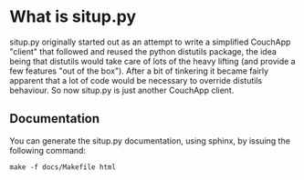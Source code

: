 What is situp.py
========================================

situp.py originally started out as an attempt to write a simplified CouchApp
"client" that followed and reused the python distutils package, the idea being
that distutils would take care of lots of the heavy lifting (and provide a few
features "out of the box"). After a bit of tinkering it became fairly apparent
that a lot of code would be necessary to override distutils behaviour. So now
situp.py is just another CouchApp client.

Documentation
----------------------------------------

You can generate the situp.py documentation, using sphinx, by issuing the
following command:

    make -f docs/Makefile html